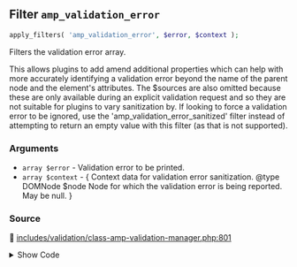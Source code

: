 ## Filter `amp_validation_error`

```php
apply_filters( 'amp_validation_error', $error, $context );
```

Filters the validation error array.

This allows plugins to add amend additional properties which can help with more accurately identifying a validation error beyond the name of the parent node and the element&#039;s attributes. The $sources are also omitted because these are only available during an explicit validation request and so they are not suitable for plugins to vary sanitization by. If looking to force a validation error to be ignored, use the &#039;amp_validation_error_sanitized&#039; filter instead of attempting to return an empty value with this filter (as that is not supported).

### Arguments

* `array $error` - Validation error to be printed.
* `array $context` - {     Context data for validation error sanitization.     @type DOMNode $node Node for which the validation error is being reported. May be null. }

### Source

:link: [includes/validation/class-amp-validation-manager.php:801](/includes/validation/class-amp-validation-manager.php#L801)

<details>
<summary>Show Code</summary>

```php
$error = apply_filters( 'amp_validation_error', $error, compact( 'node' ) );
```

</details>
